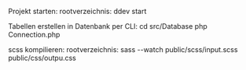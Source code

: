 Projekt starten:
rootverzeichnis: ddev start

Tabellen erstellen in Datenbank per CLI:
cd src/Database php Connection.php

scss kompilieren: 
rootverzeichnis: sass --watch public/scss/input.scss public/css/outpu.css

